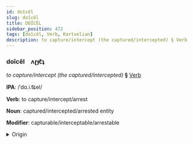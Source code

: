 ```yaml
---
id: doîcêl
slug: doîcêl
title: DOÎCÊL
sidebar_position: 472
tags: [doîcêl, Verb, Kartvelian]
description: to capture/intercept (the captured/intercepted) § Verb
---
```


### doîcêl&emsp;<span kind="abugida">ʌɽɟꞇ͊ʇ</span>

*to capture/intercept (the captured/intercepted)* **§** [Verb](../../tags/Verb)

**IPA**: /ˈdɑ.i.t͡ɕel/

**Verb**: to capture/intercept/arrest

**Noun**: captured/intercepted/arrested entity

**Modifier**: capturable/interceptable/arrestable

<details>
    <summary>Origin</summary>
    Georgian დაიჭერს daič̣ers [d̥ait͡ʃʼeɾs]<br/>
    <em>Kartvelian Language Family</em>
</details>